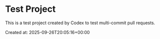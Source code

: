 # Test Project

This is a test project created by Codex to test multi-commit pull requests.

Created at: 2025-09-26T20:05:16+00:00

